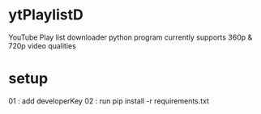# ytPlaylistD
YouTube Play list downloader python program currently supports 360p & 720p video qualities 

# setup
01 : add developerKey
02 : run pip install -r requirements.txt
